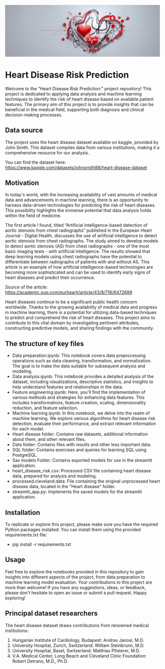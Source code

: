 ![alt text](https://github.com/MrDomian/Heart-Disease-Risk-Prediction/blob/main/Data/Risk_of_heart_disease_banner.jpg)
# Heart Disease Risk Prediction

Welcome to the "Heart Disease Risk Prediction:" project repository! This project is dedicated to applying data analysis and machine learning techniques to identify the risk of heart disease based on available patient features. The primary aim of this project is to provide insights that can be beneficial in the medical field, supporting both diagnosis and clinical decision-making processes.

## Data source

The project uses the heart disease dataset available on kaggle, provided by John Smith. This dataset compiles data from various institutions, making it a comprehensive resource for our analysis.

You can find the dataset here: https://www.kaggle.com/datasets/johnsmith88/heart-disease-dataset

## Motivation

In today's world, with the increasing availability of vast amounts of medical data and advancements in machine learning, there is an opportunity to harness data-driven technologies for predicting the risk of heart diseases. This possibility highlights the immense potential that data analysis holds within the field of medicine.

The first article I found, titled “Artificial intelligence-based detection of aortic stenosis from chest radiographs” published in the European Heart Journal - Digital Health, discusses the use of artificial intelligence to detect aortic stenosis from chest radiographs. The study aimed to develop models to detect aortic stenosis (AS) from chest radiographs - one of the most basic imaging tests - with artificial intelligence. The results showed that deep learning models using chest radiographs have the potential to differentiate between radiographs of patients with and without AS. This article is an example of how artificial intelligence-based technologies are becoming more sophisticated and can be used to identify early signs of heart diseases and predict their occurrence.

Source of the article: https://academic.oup.com/eurheartj/article/43/8/716/6472699

Heart diseases continue to be a significant public health concern worldwide. Thanks to the growing availability of medical data and progress in machine learning, there is a potential for utilizing data-based techniques to predict and comprehend the risk of heart diseases. This project aims to contribute to this vital domain by investigating pertinent attributes, constructing predictive models, and sharing findings with the community.

## The structure of key files

- Data preparation.ipynb: This notebook covers data preprocessing operations such as data cleaning, transformation, and normalization. The goal is to make the data suitable for subsequent analysis and modeling.
- Data analysis.ipynb: This notebook provides a detailed analysis of the dataset, including visualizations, descriptive statistics, and insights to help understand features and relationships in the data.
- Feature engineering.ipynb: Here, you'll find the implementation of various methods and strategies for enhancing data features. This includes transformations, feature creation, scaling, dimensionality reduction, and feature selection.
- Machine learning.ipynb: In this notebook, we delve into the realm of machine learning. We explore various algorithms for heart disease risk detection, evaluate their performance, and extract relevant information for each model.
- Heart disease folder: Contains raw datasets, additional information about them, and other relevant files.
- Data folder: Contains files with results and other less important data.
- SQL folder: Contains exercises and queries for learning SQL using PostgreSQL.
- Sav models Folder: Contains exported models for use in the streamlit application.
- heart_disease_risk.csv: Processed CSV file containing heart disease data, prepared for analysis and modeling.
- processed.cleveland.data: File containing the original unprocessed heart disease data, located in the "Heart disease" folder.
- streamlit_app.py: Implements the saved models for the streamlit application.

## Installation

To replicate or explore this project, please make sure you have the required Python packages installed. You can install them using the provided requirements.txt file:
- pip install -r requirements.txt

## Usage

Feel free to explore the notebooks provided in this repository to gain insights into different aspects of the project, from data preparation to machine learning model evaluation. Your contributions to this project are more than welcome! If you have any suggestions, ideas, or feedback, please don't hesitate to open an issue or submit a pull request. Happy exploring!

## Principal dataset researchers

The heart disease dataset draws contributions from renowned medical institutions:
1. Hungarian Institute of Cardiology, Budapest: Andras Janosi, M.D.
2. University Hospital, Zurich, Switzerland: William Steinbrunn, M.D.
3. University Hospital, Basel, Switzerland: Matthias Pfisterer, M.D.
4. V.A. Medical Center, Long Beach and Cleveland Clinic Foundation: Robert Detrano, M.D., Ph.D.
